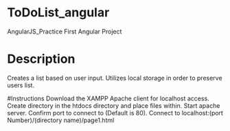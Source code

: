 # ToDoList_angular
AngularJS_Practice
First Angular Project

# Description
Creates a list based on user input.
Utilizes local storage in order to preserve users list.

#Instructions
Download the XAMPP Apache client for localhost access.
Create directory in the htdocs directory and place files within.
Start apache server. Confirm port to connect to (Default is 80).
Connect to localhost:(port Number)/(directory name)/page1.html



